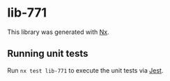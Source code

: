 # lib-771

This library was generated with [Nx](https://nx.dev).

## Running unit tests

Run `nx test lib-771` to execute the unit tests via [Jest](https://jestjs.io).
